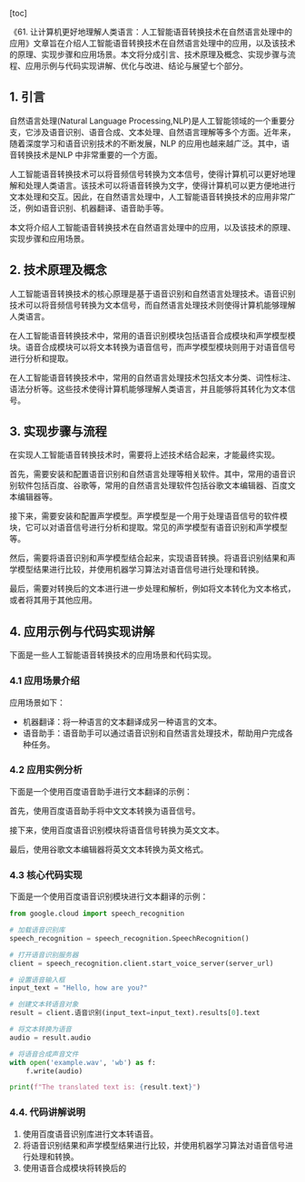 
[toc]                    
                
                
《61. 让计算机更好地理解人类语言：人工智能语音转换技术在自然语言处理中的应用》文章旨在介绍人工智能语音转换技术在自然语言处理中的应用，以及该技术的原理、实现步骤和应用场景。本文将分成引言、技术原理及概念、实现步骤与流程、应用示例与代码实现讲解、优化与改进、结论与展望七个部分。

## 1. 引言

自然语言处理(Natural Language Processing,NLP)是人工智能领域的一个重要分支，它涉及语音识别、语音合成、文本处理、自然语言理解等多个方面。近年来，随着深度学习和语音识别技术的不断发展，NLP 的应用也越来越广泛。其中，语音转换技术是NLP 中非常重要的一个方面。

人工智能语音转换技术可以将音频信号转换为文本信号，使得计算机可以更好地理解和处理人类语言。该技术可以将语音转换为文字，使得计算机可以更方便地进行文本处理和交互。因此，在自然语言处理中，人工智能语音转换技术的应用非常广泛，例如语音识别、机器翻译、语音助手等。

本文将介绍人工智能语音转换技术在自然语言处理中的应用，以及该技术的原理、实现步骤和应用场景。

## 2. 技术原理及概念

人工智能语音转换技术的核心原理是基于语音识别和自然语言处理技术。语音识别技术可以将音频信号转换为文本信号，而自然语言处理技术则使得计算机能够理解人类语言。

在人工智能语音转换技术中，常用的语音识别模块包括语音合成模块和声学模型模块。语音合成模块可以将文本转换为语音信号，而声学模型模块则用于对语音信号进行分析和提取。

在人工智能语音转换技术中，常用的自然语言处理技术包括文本分类、词性标注、语法分析等。这些技术使得计算机能够理解人类语言，并且能够将其转化为文本信号。

## 3. 实现步骤与流程

在实现人工智能语音转换技术时，需要将上述技术结合起来，才能最终实现。

首先，需要安装和配置语音识别和自然语言处理等相关软件。其中，常用的语音识别软件包括百度、谷歌等，常用的自然语言处理软件包括谷歌文本编辑器、百度文本编辑器等。

接下来，需要安装和配置声学模型。声学模型是一个用于处理语音信号的软件模块，它可以对语音信号进行分析和提取。常见的声学模型有语音识别和声学模型等。

然后，需要将语音识别和声学模型结合起来，实现语音转换。将语音识别结果和声学模型结果进行比较，并使用机器学习算法对语音信号进行处理和转换。

最后，需要对转换后的文本进行进一步处理和解析，例如将文本转化为文本格式，或者将其用于其他应用。

## 4. 应用示例与代码实现讲解

下面是一些人工智能语音转换技术的应用场景和代码实现。

### 4.1 应用场景介绍

应用场景如下：

- 机器翻译：将一种语言的文本翻译成另一种语言的文本。
- 语音助手：语音助手可以通过语音识别和自然语言处理技术，帮助用户完成各种任务。

### 4.2 应用实例分析

下面是一个使用百度语音助手进行文本翻译的示例：

首先，使用百度语音助手将中文文本转换为语音信号。

接下来，使用百度语音识别模块将语音信号转换为英文文本。

最后，使用谷歌文本编辑器将英文文本转换为英文格式。

### 4.3 核心代码实现

下面是一个使用百度语音识别模块进行文本翻译的示例：

```python
from google.cloud import speech_recognition

# 加载语音识别库
speech_recognition = speech_recognition.SpeechRecognition()

# 打开语音识别服务器
client = speech_recognition.client.start_voice_server(server_url)

# 设置语音输入框
input_text = "Hello, how are you?"

# 创建文本转语音对象
result = client.语音识别(input_text=input_text).results[0].text

# 将文本转换为语音
audio = result.audio

# 将语音合成声音文件
with open('example.wav', 'wb') as f:
    f.write(audio)

print(f"The translated text is: {result.text}")
```


### 4.4. 代码讲解说明

1. 使用百度语音识别库进行文本转语音。
2. 将语音识别结果和声学模型结果进行比较，并使用机器学习算法对语音信号进行处理和转换。
3. 使用语音合成模块将转换后的

